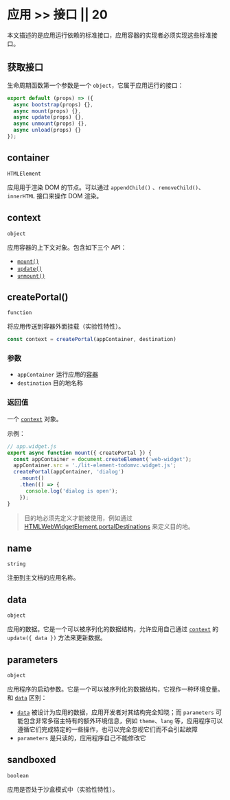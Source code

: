 # 应用 >> 接口 || 20

本文描述的是应用运行依赖的标准接口，应用容器的实现者必须实现这些标准接口。

## 获取接口

生命周期函数第一个参数是一个 `object`，它属于应用运行的接口：

```js
export default (props) => ({
  async bootstrap(props) {},
  async mount(props) {},
  async update(props) {},
  async unmount(props) {},
  async unload(props) {}
});
```

## container

`HTMLElement`

应用用于渲染 DOM 的节点。可以通过 `appendChild()` 、`removeChild()`、`innerHTML` 接口来操作 DOM 渲染。

## context

`object`

应用容器的上下文对象。包含如下三个 API：

* [`mount()`](../container/interfaces/html-web-widget-element.md#mount)
* [`update()`](../container/interfaces/html-web-widget-element.md#update)
* [`unmount()`](../container/interfaces/html-web-widget-element.md#unmount)

## createPortal()

`function`

将应用传送到容器外面挂载（实验性特性）。

```js
const context = createPortal(appContainer, destination)
```

### 参数

* `appContainer` 运行应用的[容器](../container/overview.md)
* `destination` 目的地名称

### 返回值

一个 [`context`](#context) 对象。

示例：

```js
// app.widget.js
export async function mount({ createPortal }) {
  const appContainer = document.createElement('web-widget');
  appContainer.src = './lit-element-todomvc.widget.js';
  createPortal(appContainer, 'dialog')
    .mount()
    .then(() => {
      console.log('dialog is open');
    });
}
```

> 目的地必须先定义才能被使用，例如通过 [HTMLWebWidgetElement.portalDestinations](../container/interfaces/html-web-widget-element.md#portaldestinations) 来定义目的地。

## name

`string`

注册到主文档的应用名称。

## data

`object`

应用的数据。它是一个可以被序列化的数据结构，允许应用自己通过 [`context`](#context) 的 `update({ data })` 方法来更新数据。

## parameters

`object`

应用程序的启动参数。它是一个可以被序列化的数据结构，它视作一种环境变量。和 [`data`](#data) 区别：

* [`data`](#data) 被设计为应用的数据，应用开发者对其结构完全知晓；而 `parameters` 可能包含非常多宿主特有的额外环境信息，例如 `theme`、`lang` 等，应用程序可以遵循它们完成特定的一些操作，也可以完全忽视它们而不会引起故障
* `parameters` 是只读的，应用程序自己不能修改它

## sandboxed

`boolean`

应用是否处于沙盒模式中（实验性特性）。
